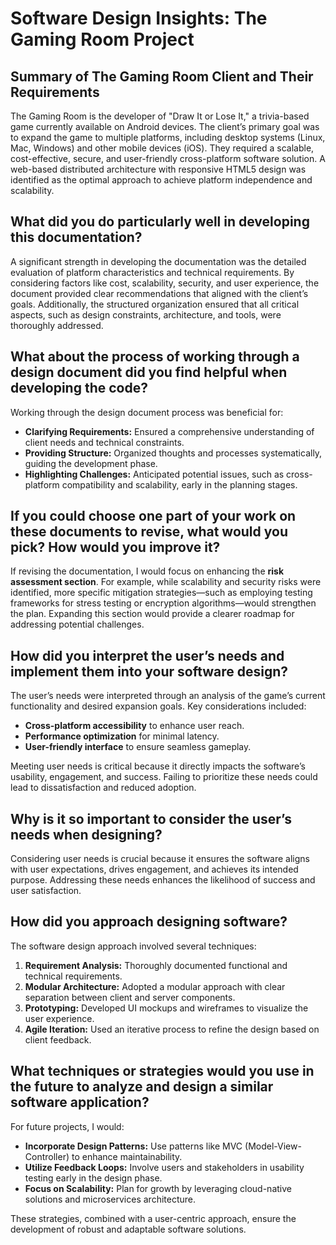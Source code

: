 # Software Design Insights: The Gaming Room Project

## **Summary of The Gaming Room Client and Their Requirements**

The Gaming Room is the developer of "Draw It or Lose It," a trivia-based game currently available on Android devices. The client’s primary goal was to expand the game to multiple platforms, including desktop systems (Linux, Mac, Windows) and other mobile devices (iOS). They required a scalable, cost-effective, secure, and user-friendly cross-platform software solution. A web-based distributed architecture with responsive HTML5 design was identified as the optimal approach to achieve platform independence and scalability.

## **What did you do particularly well in developing this documentation?**

A significant strength in developing the documentation was the detailed evaluation of platform characteristics and technical requirements. By considering factors like cost, scalability, security, and user experience, the document provided clear recommendations that aligned with the client’s goals. Additionally, the structured organization ensured that all critical aspects, such as design constraints, architecture, and tools, were thoroughly addressed.

## **What about the process of working through a design document did you find helpful when developing the code?**

Working through the design document process was beneficial for:

- **Clarifying Requirements:** Ensured a comprehensive understanding of client needs and technical constraints.
- **Providing Structure:** Organized thoughts and processes systematically, guiding the development phase.
- **Highlighting Challenges:** Anticipated potential issues, such as cross-platform compatibility and scalability, early in the planning stages.

## **If you could choose one part of your work on these documents to revise, what would you pick? How would you improve it?**

If revising the documentation, I would focus on enhancing the **risk assessment section**. For example, while scalability and security risks were identified, more specific mitigation strategies—such as employing testing frameworks for stress testing or encryption algorithms—would strengthen the plan. Expanding this section would provide a clearer roadmap for addressing potential challenges.

## **How did you interpret the user’s needs and implement them into your software design?**

The user’s needs were interpreted through an analysis of the game’s current functionality and desired expansion goals. Key considerations included:

- **Cross-platform accessibility** to enhance user reach.
- **Performance optimization** for minimal latency.
- **User-friendly interface** to ensure seamless gameplay.

Meeting user needs is critical because it directly impacts the software’s usability, engagement, and success. Failing to prioritize these needs could lead to dissatisfaction and reduced adoption.

## **Why is it so important to consider the user’s needs when designing?**

Considering user needs is crucial because it ensures the software aligns with user expectations, drives engagement, and achieves its intended purpose. Addressing these needs enhances the likelihood of success and user satisfaction.

## **How did you approach designing software?**

The software design approach involved several techniques:

1. **Requirement Analysis:** Thoroughly documented functional and technical requirements.
2. **Modular Architecture:** Adopted a modular approach with clear separation between client and server components.
3. **Prototyping:** Developed UI mockups and wireframes to visualize the user experience.
4. **Agile Iteration:** Used an iterative process to refine the design based on client feedback.

## **What techniques or strategies would you use in the future to analyze and design a similar software application?**

For future projects, I would:

- **Incorporate Design Patterns:** Use patterns like MVC (Model-View-Controller) to enhance maintainability.
- **Utilize Feedback Loops:** Involve users and stakeholders in usability testing early in the design phase.
- **Focus on Scalability:** Plan for growth by leveraging cloud-native solutions and microservices architecture.

These strategies, combined with a user-centric approach, ensure the development of robust and adaptable software solutions.

